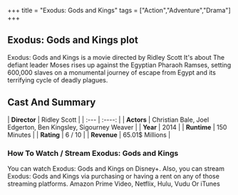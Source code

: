 +++
title = "Exodus: Gods and Kings"
tags = ["Action","Adventure","Drama"]
+++
## Exodus: Gods and Kings plot
Exodus: Gods and Kings is a movie directed by Ridley Scott It's about The defiant leader Moses rises up against the Egyptian Pharaoh Ramses, setting 600,000 slaves on a monumental journey of escape from Egypt and its terrifying cycle of deadly plagues.
## Cast And Summary
| **Director**      | Ridley Scott |
    | :---        |    :----:   |
    |  **Actors** | Christian Bale, Joel Edgerton, Ben Kingsley, Sigourney Weaver |
    | **Year**   | 2014    |
    |  **Runtime** | 150 Minutes |
    |  **Rating** | 6 / 10 | 
    |  **Revenue** | 65.01$ Millions |
### How To Watch / Stream Exodus: Gods and Kings
You can watch Exodus: Gods and Kings on Disney+.
Also, you can stream Exodus: Gods and Kings via purchasing or having a rent on any of those streaming platforms.
Amazon Prime Video, Netflix, Hulu, Vudu Or iTunes